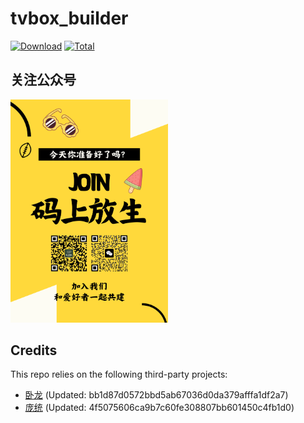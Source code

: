 # tvbox_builder
[![Download](https://img.shields.io/github/v/release/bestpvp/tvbox_builder?color=orange&logoColor=orange&label=Download&logo=DocuSign)](https://github.com/bestpvp/tvbox_builder/releases/latest) 
[![Total](https://shields.io/github/downloads/bestpvp/tvbox_builder/total?logo=Bookmeter&label=Counts&logoColor=yellow&color=yellow)](https://github.com/bestpvp/tvbox_builder/releases)

## 关注公众号
<img src=./join.PNG style="width:50%;" />

## Credits
This repo relies on the following third-party projects:
- [卧龙](https://github.com/bestpvp/box_wolong) (Updated: bb1d87d0572bbd5ab67036d0da379afffa1df2a7)
- [庞统](https://github.com/bestpvp/box_pangtong) (Updated: 4f5075606ca9b7c60fe308807bb601450c4fb1d0)

